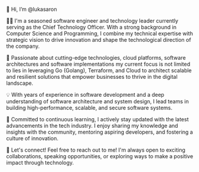 👋 Hi, I’m @lukasaron

👨‍💻 I'm a seasoned software engineer and technology leader currently serving as the Chief Technology Officer. With a strong background in Computer Science and Programming, I combine my technical expertise with strategic vision to drive innovation and shape the technological direction of the company.

🚀 Passionate about cutting-edge technologies, cloud platforms, software architectures and software implementations my current focus is not limited to lies in leveraging Go (Golang), Terraform, and Cloud to architect scalable and resilient solutions that empower businesses to thrive in the digital landscape.

💡 With years of experience in software development and a deep understanding of software architecture and system design, I lead teams in building high-performance, scalable, and secure software systems.

🌟 Committed to continuous learning, I actively stay updated with the latest advancements in the tech industry. I enjoy sharing my knowledge and insights with the community, mentoring aspiring developers, and fostering a culture of innovation.

📧 Let's connect! Feel free to reach out to me! I'm always open to exciting collaborations, speaking opportunities, or exploring ways to make a positive impact through technology.
